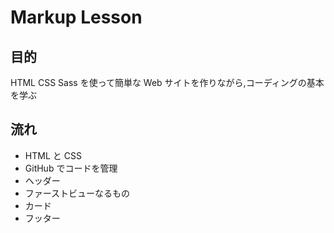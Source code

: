 # Markup Lesson

## 目的

HTML CSS Sass を使って簡単な Web サイトを作りながら,コーディングの基本を学ぶ

## 流れ

- HTML と CSS
- GitHub でコードを管理
- ヘッダー
- ファーストビューなるもの
- カード
- フッター
